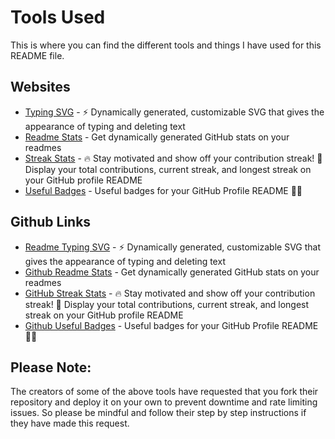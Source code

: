 # Tools Used

This is where you can find the different tools and things I have used for this README file.

## Websites

- [Typing SVG](https://readme-typing-svg.herokuapp.com/demo/) - ⚡ Dynamically generated, customizable SVG that gives the appearance of typing and deleting text
- [Readme Stats](https://github-readme-stats.vercel.app/api?username=anuraghazra) - Get dynamically generated GitHub stats on your readmes
- [Streak Stats](https://github-readme-streak-stats.herokuapp.com/demo/) - 🔥 Stay motivated and show off your contribution streak! 🌟 Display your total contributions, current streak, and longest streak on your GitHub profile README
- [Useful Badges](https://pufler.dev/git-badges/) - Useful badges for your GitHub Profile README 🚀🎉

## Github Links

- [Readme Typing SVG](https://github.com/DenverCoder1/readme-typing-svg) - ⚡ Dynamically generated, customizable SVG that gives the appearance of typing and deleting text
- [Github Readme Stats](https://github.com/anuraghazra/github-readme-stats) - Get dynamically generated GitHub stats on your readmes
- [GitHub Streak Stats](https://github.com/DenverCoder1/github-readme-streak-stats) - 🔥 Stay motivated and show off your contribution streak! 🌟 Display your total contributions, current streak, and longest streak on your GitHub profile README
- [Github Useful Badges](https://github.com/puf17640/git-badges) - Useful badges for your GitHub Profile README 🚀🎉

## **Please Note**:

The creators of some of the above tools have requested that you fork their repository and deploy it on your own to prevent downtime and rate limiting issues. So please be mindful and follow their step by step instructions if they have made this request.
